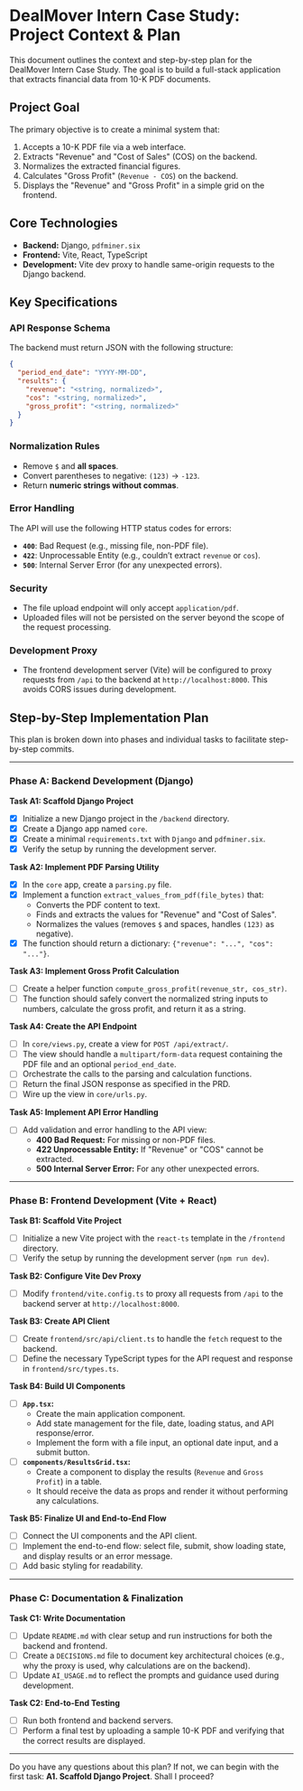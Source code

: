 # DealMover Intern Case Study: Project Context & Plan

This document outlines the context and step-by-step plan for the DealMover Intern Case Study. The goal is to build a full-stack application that extracts financial data from 10-K PDF documents.

## Project Goal

The primary objective is to create a minimal system that:

1.  Accepts a 10-K PDF file via a web interface.
2.  Extracts "Revenue" and "Cost of Sales" (COS) on the backend.
3.  Normalizes the extracted financial figures.
4.  Calculates "Gross Profit" (`Revenue - COS`) on the backend.
5.  Displays the "Revenue" and "Gross Profit" in a simple grid on the frontend.

## Core Technologies

- **Backend:** Django, `pdfminer.six`
- **Frontend:** Vite, React, TypeScript
- **Development:** Vite dev proxy to handle same-origin requests to the Django backend.

## Key Specifications

### API Response Schema

The backend must return JSON with the following structure:

```json
{
  "period_end_date": "YYYY-MM-DD",
  "results": {
    "revenue": "<string, normalized>",
    "cos": "<string, normalized>",
    "gross_profit": "<string, normalized>"
  }
}
```

### Normalization Rules

- Remove `$` and **all spaces**.
- Convert parentheses to negative: `(123)` → `-123`.
- Return **numeric strings without commas**.

### Error Handling

The API will use the following HTTP status codes for errors:

- **`400`**: Bad Request (e.g., missing file, non-PDF file).
- **`422`**: Unprocessable Entity (e.g., couldn’t extract `revenue` or `cos`).
- **`500`**: Internal Server Error (for any unexpected errors).

### Security

- The file upload endpoint will only accept `application/pdf`.
- Uploaded files will not be persisted on the server beyond the scope of the request processing.

### Development Proxy

- The frontend development server (Vite) will be configured to proxy requests from `/api` to the backend at `http://localhost:8000`. This avoids CORS issues during development.

## Step-by-Step Implementation Plan

This plan is broken down into phases and individual tasks to facilitate step-by-step commits.

---

### Phase A: Backend Development (Django)

**Task A1: Scaffold Django Project**

- [x] Initialize a new Django project in the `/backend` directory.
- [x] Create a Django app named `core`.
- [x] Create a minimal `requirements.txt` with `Django` and `pdfminer.six`.
- [x] Verify the setup by running the development server.

**Task A2: Implement PDF Parsing Utility**

- [x] In the `core` app, create a `parsing.py` file.
- [x] Implement a function `extract_values_from_pdf(file_bytes)` that:
  - Converts the PDF content to text.
  - Finds and extracts the values for "Revenue" and "Cost of Sales".
  - Normalizes the values (removes `$` and spaces, handles `(123)` as negative).
- [x] The function should return a dictionary: `{"revenue": "...", "cos": "..."}`.

**Task A3: Implement Gross Profit Calculation**

- [ ] Create a helper function `compute_gross_profit(revenue_str, cos_str)`.
- [ ] The function should safely convert the normalized string inputs to numbers, calculate the gross profit, and return it as a string.

**Task A4: Create the API Endpoint**

- [ ] In `core/views.py`, create a view for `POST /api/extract/`.
- [ ] The view should handle a `multipart/form-data` request containing the PDF file and an optional `period_end_date`.
- [ ] Orchestrate the calls to the parsing and calculation functions.
- [ ] Return the final JSON response as specified in the PRD.
- [ ] Wire up the view in `core/urls.py`.

**Task A5: Implement API Error Handling**

- [ ] Add validation and error handling to the API view:
  - **400 Bad Request:** For missing or non-PDF files.
  - **422 Unprocessable Entity:** If "Revenue" or "COS" cannot be extracted.
  - **500 Internal Server Error:** For any other unexpected errors.

---

### Phase B: Frontend Development (Vite + React)

**Task B1: Scaffold Vite Project**

- [ ] Initialize a new Vite project with the `react-ts` template in the `/frontend` directory.
- [ ] Verify the setup by running the development server (`npm run dev`).

**Task B2: Configure Vite Dev Proxy**

- [ ] Modify `frontend/vite.config.ts` to proxy all requests from `/api` to the backend server at `http://localhost:8000`.

**Task B3: Create API Client**

- [ ] Create `frontend/src/api/client.ts` to handle the `fetch` request to the backend.
- [ ] Define the necessary TypeScript types for the API request and response in `frontend/src/types.ts`.

**Task B4: Build UI Components**

- [ ] **`App.tsx`:**
  - Create the main application component.
  - Add state management for the file, date, loading status, and API response/error.
  - Implement the form with a file input, an optional date input, and a submit button.
- [ ] **`components/ResultsGrid.tsx`:**
  - Create a component to display the results (`Revenue` and `Gross Profit`) in a table.
  - It should receive the data as props and render it without performing any calculations.

**Task B5: Finalize UI and End-to-End Flow**

- [ ] Connect the UI components and the API client.
- [ ] Implement the end-to-end flow: select file, submit, show loading state, and display results or an error message.
- [ ] Add basic styling for readability.

---

### Phase C: Documentation & Finalization

**Task C1: Write Documentation**

- [ ] Update `README.md` with clear setup and run instructions for both the backend and frontend.
- [ ] Create a `DECISIONS.md` file to document key architectural choices (e.g., why the proxy is used, why calculations are on the backend).
- [ ] Update `AI_USAGE.md` to reflect the prompts and guidance used during development.

**Task C2: End-to-End Testing**

- [ ] Run both frontend and backend servers.
- [ ] Perform a final test by uploading a sample 10-K PDF and verifying that the correct results are displayed.

---

Do you have any questions about this plan? If not, we can begin with the first task: **A1. Scaffold Django Project**. Shall I proceed?
